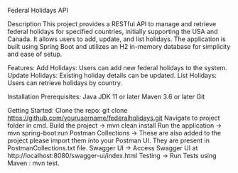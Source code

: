 Federal Holidays API

Description
This project provides a RESTful API to manage and retrieve federal holidays for specified countries, initially supporting the USA and Canada.
It allows users to add, update, and list holidays. 
The application is built using Spring Boot and utilizes an H2 in-memory database for simplicity and ease of setup.

Features:
Add Holidays: Users can add new federal holidays to the system.
Update Holidays: Existing holiday details can be updated.
List Holidays: Users can retrieve holidays by country.

Installation
Prerequisites:
Java JDK 11 or later
Maven 3.6 or later
Git

Getting Started:
Clone the repo: git clone https://github.com/yourusername/federalholidays.git
Navigate to project folder in cmd.
Build the project -> mvn clean install
Run the application -> mvn spring-boot:run
Postman Collections -> These are also added to the project please import them into your Postman UI. They are present in PostmanCollections.txt file.
Swagger UI -> Access Swagger UI at http://localhost:8080/swagger-ui/index.html
Testing -> Run Tests using Maven : mvn test.

